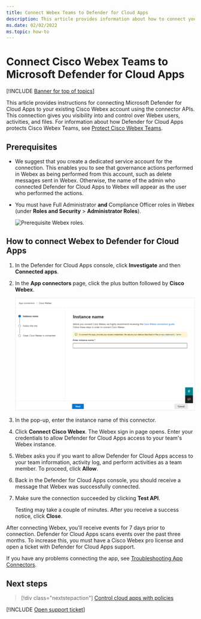 ```yaml
---
title: Connect Webex Teams to Defender for Cloud Apps
description: This article provides information about how to connect your Webex Teams app to Defender for Cloud Apps using the API connector  for visibility and control over use.
ms.date: 02/02/2022
ms.topic: how-to
---
```

# Connect Cisco Webex Teams to Microsoft Defender for Cloud Apps

[!INCLUDE [Banner for top of topics](includes/banner.md)]

This article provides instructions for connecting Microsoft Defender for Cloud Apps to your existing Cisco Webex account using the connector APIs. This connection gives you visibility into and control over Webex users, activities, and files. For information about how Defender for Cloud Apps protects Cisco Webex Teams, see [Protect Cisco Webex Teams](protect-webex.md).

## Prerequisites

- We suggest that you create a dedicated service account for the connection. This enables you to see that governance actions performed in Webex as being performed from this account, such as delete messages sent in Webex. Otherwise, the name of the admin who connected Defender for Cloud Apps to Webex will appear as the user who performed the actions.
- You must have Full Administrator **and** Compliance Officer roles in Webex (under **Roles and Security** > **Administrator Roles**).

    ![Prerequisite Webex roles.](media/connect-webex-roles.png)

## How to connect Webex to Defender for Cloud Apps

1. In the Defender for Cloud Apps console, click **Investigate** and then **Connected apps**.

1. In the **App connectors** page, click the plus button followed by **Cisco Webex**.

    ![connect Webex.](media/cisco-webex.png)

1. In the pop-up, enter the instance name of this connector.

1. Click **Connect Cisco Webex**. The Webex sign in page opens. Enter your credentials to allow Defender for Cloud Apps access to your team's Webex instance.

1. Webex asks you if you want to allow Defender for Cloud Apps access to your team information, activity log, and perform activities as a team member. To proceed, click **Allow**.

1. Back in the Defender for Cloud Apps console, you should receive a message that Webex was successfully connected.

1. Make sure the connection succeeded by clicking **Test API**.

    Testing may take a couple of minutes. After you receive a success notice, click **Close**.

After connecting Webex, you'll receive events for 7 days prior to connection. Defender for Cloud Apps scans events over the past three months. To increase this, you must have a Cisco Webex pro license and open a ticket with Defender for Cloud Apps support.

If you have any problems connecting the app, see [Troubleshooting App Connectors](troubleshooting-api-connectors-using-error-messages.md).

## Next steps

> [!div class="nextstepaction"]
> [Control cloud apps with policies](control-cloud-apps-with-policies.md)

[!INCLUDE [Open support ticket](includes/support.md)]
